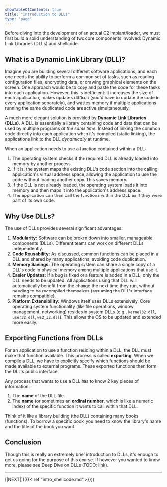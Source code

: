```yaml
---
showTableOfContents: true
title: "Introduction to DLLs"
type: "page"
---
```


Before diving into the development of an actual C2 implant/loader, we must first build a solid understanding of two core components involved: Dynamic Link Libraries (DLLs) and shellcode.

## What is a Dynamic Link Library (DLL)?

Imagine you are building several different software applications, and each one needs the ability to perform a common set of tasks, such as reading configuration files, encrypting data, or drawing graphical elements on the screen. One approach would be to copy and paste the code for these tasks into each application. However, this is inefficient: it increases the size of each application, makes updates difficult (you'd have to update the code in every application separately), and wastes memory if multiple applications running the same duplicated code are active simultaneously.

A much more elegant solution is provided by **Dynamic Link Libraries (DLLs)**. A DLL is essentially a library containing code and data that can be used by multiple programs _at the same time_. Instead of linking the common code directly into each application when it's compiled (static linking), the applications link to the DLL _dynamically_ at runtime.

When an application needs to use a function contained within a DLL:

1. The operating system checks if the required DLL is already loaded into memory by another process.
2. If it is, the system maps the existing DLL's code section into the calling application's virtual address space, allowing the application to use the code without loading another copy. This saves memory.
3. If the DLL is not already loaded, the operating system loads it into memory and then maps it into the application's address space.
4. The application can then call the functions within the DLL as if they were part of its own code.

## Why Use DLLs?

The use of DLLs provides several significant advantages:

1. **Modularity:** Software can be broken down into smaller, manageable components (DLLs). Different teams can work on different DLLs independently.
2. **Code Reusability:** As discussed, common functions can be placed in a DLL and shared by many applications, avoiding code duplication.
3. **Memory Savings:** The operating system can share a single copy of a DLL's code in physical memory among multiple applications that use it.
4. **Easier Updates:** If a bug is fixed or a feature is added in a DLL, only the DLL needs to be updated. All applications using that DLL will automatically benefit from the change the next time they run, without needing to be recompiled themselves (assuming the DLL's interface remains compatible).
5. **Platform Extensibility:** Windows itself uses DLLs extensively. Core operating system functionality (like file operations, window management, networking) resides in system DLLs (e.g., `kernel32.dll`, `user32.dll`, `ws2_32.dll`). This allows the OS to be updated and extended more easily.

## Exporting Functions from DLLs

For an application to use a function residing within a DLL, the DLL must make that function available. This process is called **exporting**. When we compile a DLL, we have to explicitly specify which functions should be made available to external programs. These exported functions then form the DLL's public interface.

Any process that wants to use a DLL has to know 2 key pieces of information:
1. The **name** of the DLL file.
2. The **name** (or sometimes an **ordinal number**, which is like a numeric index) of the specific function it wants to call within that DLL.

Think of it like a library building (the DLL) containing many books (functions). To borrow a specific book, you need to know the library's name and the title of the book you want.

## Conclusion
Though this is really an extremely brief introduction to DLLs, it's enough to get us going for the purpose of this course. If however you wanted to know more, please see Deep Dive on DLLs (TODO: link).

___


[|NEXT|](({{< ref "intro_shellcode.md" >}}))